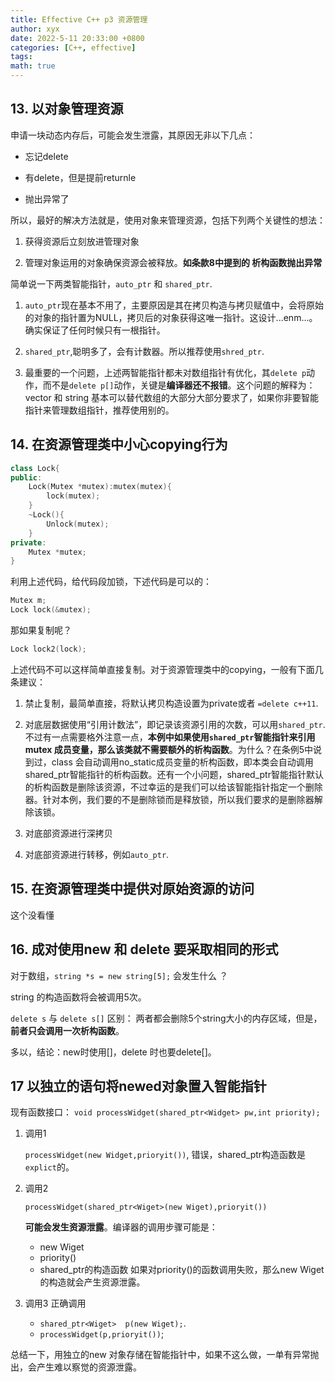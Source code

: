 ```yaml
---
title: Effective C++ p3 资源管理
author: xyx
date: 2022-5-11 20:33:00 +0800
categories: [C++, effective]
tags: 
math: true
---
```


## 13. 以对象管理资源

申请一块动态内存后，可能会发生泄露，其原因无非以下几点：

- 忘记delete

- 有delete，但是提前returnle

- 抛出异常了

所以，最好的解决方法就是，使用对象来管理资源，包括下列两个关键性的想法：

1. 获得资源后立刻放进管理对象

2. 管理对象运用的对象确保资源会被释放。**如条款8中提到的 析构函数抛出异常**

简单说一下两类智能指针，`auto_ptr` 和 `shared_ptr`.

1. `auto_ptr`现在基本不用了，主要原因是其在拷贝构造与拷贝赋值中，会将原始的对象的指针置为NULL，拷贝后的对象获得这唯一指针。这设计...enm...。确实保证了任何时候只有一根指针。

2. `shared_ptr`,聪明多了，会有计数器。所以推荐使用`shred_ptr`.

3. 最重要的一个问题，上述两智能指针都未对数组指针有优化，其`delete p`动作，而不是`delete p[]`动作，关键是**编译器还不报错**。这个问题的解释为：vector 和 string 基本可以替代数组的大部分大部分要求了，如果你非要智能指针来管理数组指针，推荐使用别的。

## 14. 在资源管理类中小心copying行为

```cpp
class Lock{
public:
    Lock(Mutex *mutex):mutex(mutex){
        lock(mutex);
    }
    ~Lock(){
        Unlock(mutex);
    }
private:
    Mutex *mutex;
}
```

利用上述代码，给代码段加锁，下述代码是可以的：

```cpp
Mutex m;
Lock lock(&mutex);
```

那如果复制呢？

```cpp
Lock lock2(lock);
```

上述代码不可以这样简单直接复制。对于资源管理类中的copying，一般有下面几条建议：

1. 禁止复制，最简单直接，将默认拷贝构造设置为private或者 `=delete c++11`.

2. 对底层数据使用“引用计数法”，即记录该资源引用的次数，可以用`shared_ptr`.不过有一点需要格外注意一点，**本例中如果使用`shared_ptr`智能指针来引用mutex 成员变量，那么该类就不需要额外的析构函数**。为什么？在条例5中说到过，class 会自动调用no_static成员变量的析构函数，即本类会自动调用shared_ptr智能指针的析构函数。还有一个小问题，shared_ptr智能指针默认的析构函数是删除该资源，不过幸运的是我们可以给该智能指针指定一个删除器。针对本例，我们要的不是删除锁而是释放锁，所以我们要求的是删除器解除该锁。

3. 对底部资源进行深拷贝

4. 对底部资源进行转移，例如`auto_ptr`.

## 15. 在资源管理类中提供对原始资源的访问

这个没看懂

## 16. 成对使用new 和 delete 要采取相同的形式

对于数组，`string *s = new string[5];` 会发生什么 ？

string 的构造函数将会被调用5次。

`delete s` 与 `delete s[]` 区别：
两者都会删除5个string大小的内存区域，但是，**前者只会调用一次析构函数**。

多以，结论：new时使用[]，delete 时也要delete[]。

## 17 以独立的语句将newed对象置入智能指针

现有函数接口：
`void processWidget(shared_ptr<Widget> pw,int priority);`

1. 调用1

    `processWidget(new Widget,prioryit())`, 错误，shared_ptr构造函数是`explict`的。

2. 调用2

    `processWidget(shared_ptr<Wiget>(new Wiget),prioryit())`

    **可能会发生资源泄露**。编译器的调用步骤可能是：
    - new Wiget
    - priority()
    - shared_ptr的构造函数
    如果对priority()的函数调用失败，那么new Wiget的构造就会产生资源泄露。

3. 调用3 正确调用

    - `shared_ptr<Wiget>  p(new Wiget);`.   
    - `processWidget(p,prioryit())`;

总结一下，用独立的new 对象存储在智能指针中，如果不这么做，一单有异常抛出，会产生难以察觉的资源泄露。

